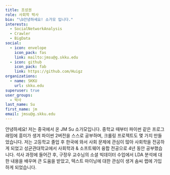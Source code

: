 ```yaml
---
title: 조성권
role: 사회학 박사
bio: "\b안녕하세요! 소가모 입니다."
interests:
  - SocialNetworkAnalysis
  - Crawler
  - BigData
social:
  - icon: envelope
    icon_pack: fas
    link: mailto:jmsu@g.skku.edu
  - icon: github
    icon_pack: fab
    link: https://github.com/Huigz
organizations:
  - name: SKKU
    url: skku.edu
superuser: true
user_groups:
  - 박사
last_name: Su
first_name: jm
email: jmsu@g.skku.edu
---
```


안녕하세요! 저는 중국에서 온 JM Su 소가모입니다. 중학교 때부터 파이썬 같은 프로그래밍에 흥미가 생겨 파이썬 2버전을 스스로 공부하며, 크롤링 프로젝트도 몇 가지 만들었습니다. 저는 고등학교 졸업 후 한국에 와서 사회 문제에 관심이 많아 사회학을 전공하게 되었고 성균관대학교에서 사회학과 & 소프트웨어 융합 전공으로 4년 동안 공부했습니다. 석사 과정에 들어간 후, 구정우 교수님의 소셜 빅데이터 수업에서 LDA 분석에 대한 내용을 배우며 큰 도움을 받았고, 텍스트 마이닝에 대한 관심이 생겨 솜씨 랩에 가입하게 되었습니다.
